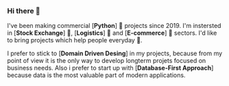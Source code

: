 ### Hi there 👋

I've been making commercial [**Python**] 🐍 projects since 2019.
I'm instersted in [**Stock Exchange**] 💸,  [**Logistics**] 🚛 and [**E-commerce**] 🛒 sectors.
I'd like to bring projects which help people everyday 🚀.

I prefer to stick to [**Domain Driven Desing**] in my projects, because from my point of view it is the only way to develop longterm projets focused on business needs.
Also i prefer to start up with [**Database-First Approach**] because data is the most valuable part of modern applications.
<!--
**Aaliyah097/Aaliyah097** is a ✨ _special_ ✨ repository because its `README.md` (this file) appears on your GitHub profile.

Here are some ideas to get you started:

- 🔭 I’m currently working on ...
- 🌱 I’m currently learning ...
- 👯 I’m looking to collaborate on ...
- 🤔 I’m looking for help with ...
- 💬 Ask me about ...
- 📫 How to reach me: ...
- 😄 Pronouns: ...
- ⚡ Fun fact: ...
-->
